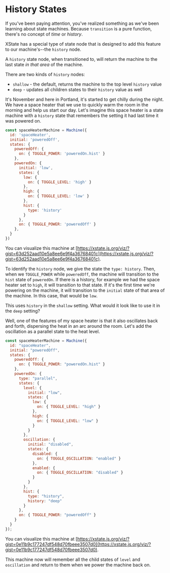 # History States

If you've been paying attention, you've realized something as we've been learning about state machines. Because `transition` is a pure function, there's no concept of _time_ or _history_.

XState has a special type of state node that is designed to add this feature to our machine's--the `history` node.

A `history` state node, when transitioned to, will return the machine to the last state _in that area_ of the machine.

There are two kinds of `history` nodes:

- `shallow` - the default, returns the machine to the top level `history` value
- `deep` - updates all children states to their `history` value as well

It's November and here in Portland, it's started to get chilly during the night. We have a space heater that we use to quickly warm the room in the morning and help us start our day. Let's imagine this space heater is a state machine with a `history` state that remembers the setting it had last time it was powered on.

```javascript
const spaceHeaterMachine = Machine({
  id: 'spaceHeater',
  initial: 'poweredOff',
  states: {
    poweredOff: {
      on: { TOGGLE_POWER: 'poweredOn.hist' }
    },
    poweredOn: {
      initial: 'low',
      states: {
        low: {
          on: { TOGGLE_LEVEL: 'high' }
        },
        high: {
          on: { TOGGLE_LEVEL: 'low' }
        },
        hist: {
          type: 'history'
        }
      },
      on: { TOGGLE_POWER: 'poweredOff' }
    },
  }
})
```

You can visualize this machine at [https://xstate.js.org/viz/?gist=63d252aad10e5a8ee6e9f4a36768401c](https://xstate.js.org/viz/?gist=63d252aad10e5a8ee6e9f4a36768401c).

To identify the `history` node, we give the state the `type: history`. Then, when we `TOGGLE_POWER` while `poweredOff`, the machine will transition to the `hist` state of `poweredOn`. If there is a history, for example we had the space heater set to `high`, it will transition to that state. If it's the first time we're powering on the machine, it will transition to the `initial` state of that area of the machine. In this case, that would be `low`.

This uses `history` in the `shallow` setting. What would it look like to use it in the `deep` setting?

Well, one of the features of my space heater is that it also oscillates back and forth, dispersing the heat in an arc around the room. Let's add the oscillation as a parallel state to the heat level.

```javascript
const spaceHeaterMachine = Machine({
  id: "spaceHeater",
  initial: "poweredOff",
  states: {
    poweredOff: {
      on: { TOGGLE_POWER: "poweredOn.hist" }
    },
    poweredOn: {
      type: "parallel",
      states: {
        level: {
          initial: "low",
          states: {
            low: {
              on: { TOGGLE_LEVEL: "high" }
            },
            high: {
              on: { TOGGLE_LEVEL: "low" }
            }
          }
        },
        oscillation: {
          initial: "disabled",
          states: {
            disabled: {
              on: { TOGGLE_OSCILLATION: "enabled" }
            },
            enabled: {
              on: { TOGGLE_OSCILLATION: "disabled" }
            }
          }
        },
        hist: {
          type: "history",
          history: "deep"
        }
      },
      on: { TOGGLE_POWER: "poweredOff" }
    }
  }
});
```

You can visualize this machine at [https://xstate.js.org/viz/?gist=0e11b9c177247df548d70fbeee3507d0](https://xstate.js.org/viz/?gist=0e11b9c177247df548d70fbeee3507d0).

This machine now will remember all the child states of `level` and `oscillation` and return to them when we power the machine back on.
